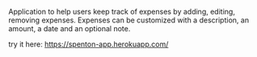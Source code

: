 Application to help users keep track of expenses by adding, editing, removing expenses. Expenses can be customized with a description, an amount, a date and an optional note.

try it here: 
https://spenton-app.herokuapp.com/
